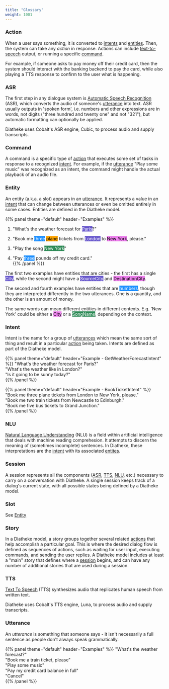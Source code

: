 ```yaml
---
title: "Glossary"
weight: 1001
---
```


### Action
When a user says something, it is converted to [intents](#intent) and
[entities](#entity). Then, the system can take any *action* in response.
Actions can include [text-to-speech](#tts) output, or running a specific
[command](#command).

For example, if someone asks to pay money off their credit card, then
the system should interact with the banking backend to pay the card, while
also playing a TTS response to confirm to the user what is happening.


### ASR
The first step in any dialogue system is 
[Automatic Speech Recognition](https://en.wikipedia.org/wiki/Speech_recognition)
(ASR), which converts the audio of someone's [utterance](#utterance) into
text. ASR usually outputs in 'spoken form', i.e. numbers and other expressions
are in words, not digits ("three hundred and twenty one" and not "321"),
but automatic formatting can optionally be applied.

Diatheke uses Cobalt's ASR engine, Cubic, to process audio and supply
transcripts.


### Command
A command is a specific type of [action](#action) that executes some set
of tasks in response to a recognized [intent](#intent). For example, if
the [utterance](#utterance) "Play some music" was recognized as an intent,
the command might handle the actual playback of an audio file.


### Entity
An entity (a.k.a. a slot) appears in an [utterance](#utterance).
It represents a value in an [intent](#intent) that can change between 
utterances or even be omitted entirely in some cases. Entities are
defined in the Diatheke model.

{{% panel theme="default" header="Examples" %}}
1. "What's the weather forecast for
  <mark style="background-color: SlateBlue; color: white">Paris</mark>?" </br>

2. "Book me <mark style="background-color: DodgerBlue; color: white">three</mark>
  <mark style="background-color: Orange;">plane</mark> tickets from
  <mark style="background-color: SlateBlue; color: white">London</mark> to
  <mark style="background-color: Violet;">New York</mark>, please." </br>

3. "Play the song <mark style="background-color: SeaGreen; color: white">New York</mark>" </br>

4. "Pay <mark style="background-color: DodgerBlue; color: white">three</mark>
  pounds off my credit card." </br>
{{% /panel %}}

The first two examples have entities that are cities - the first has a single
<mark style="background-color: SlateBlue; color: white">City</mark>,
 while the second might have a 
<mark style="background-color: SlateBlue; color: white">SourceCity</mark> and
<mark style="background-color: Violet;">DestinationCity</mark>.

The second and fourth examples have entities that are 
<mark style="background-color: DodgerBlue; color: white">numbers</mark>,
though they are interpreted differently in the two utterances. One is a quantity,
and the other is an amount of money.

The same words can mean different entities in different contexts. E.g. 'New York'
could be either a 
<mark style="background-color: Violet;">City</mark> or a
<mark style="background-color: SeaGreen; color: white">SongName</mark>,
depending on the context.


### Intent
Intent is the name for a group of [utterances](#utterance) which mean the
same sort of thing and result in a particular [action](#action) being taken.
Intents are defined as part of the Diatheke model.

{{% panel theme="default" header="Example - GetWeatherForecastIntent" %}}
"What's the weather forecast for Paris?" </br>
"What's the weather like in London?" </br>
"Is it going to be sunny today?" </br>
{{% /panel %}}

{{% panel theme="default" header="Example - BookTicketIntent" %}}
"Book me three plane tickets from London to New York, please." </br>
"Book me two train tickets from Newcastle to Edinburgh." </br>
"Book me five bus tickets to Grand Junction." </br>
{{% /panel %}}


### NLU
[Natural Language Understanding](https://en.wikipedia.org/wiki/Natural-language_understanding)
(NLU) is a field within artificial intelligence that deals with machine
reading comprehesion. It attempts to discern the meaning of (sometimes
incomplete) sentences. In Diatheke, these interpretations are the
[intent](#intent) with its associated [entites](#entity).


### Session
A session represents all the components ([ASR](#asr), [TTS](#tts),
[NLU](#nlu), etc.) necessary to carry on a conversation with Diatheke.
A single session keeps track of a dialog's current state, with all
possible states being defined by a Diatheke model.


### Slot
See [Entity](#entity)


### Story
In a Diatheke model, a story groups together several related [actions](#action)
that help accomplish a particular goal. This is where the desired dialog
flow is defined as sequences of actions, such as waiting for user input,
executing commands, and sending the user replies. A Diatheke model includes
at least a "main" story that defines where a [session](#session) begins,
and can have any number of additional stories that are used during a session.

### TTS
[Text To Speech](https://en.wikipedia.org/wiki/Speech_synthesis) (TTS) synthesizes 
audio that replicates human speech from written text.

Diatheke uses Cobalt's TTS engine, Luna, to process audio and supply
transcripts.


### Utterance
An *utterance* is something that someone says - it isn't necessarily 
a full sentence as people don't always speak grammatically.

{{% panel theme="default" header="Examples" %}}
"What's the weather forecast?" </br>
"Book me a train ticket, please" </br>
"Play some music" </br>
"Pay my credit card balance in full" </br>
"Cancel" </br>
{{% /panel %}}
